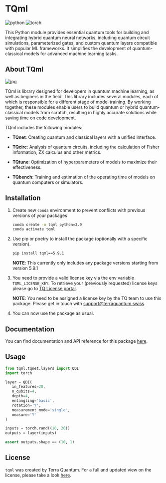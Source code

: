 # TQml

![python](https://img.shields.io/badge/python-%5E3.9.0-blue)
![torch](https://img.shields.io/badge/torch-%5E2.0.0-blue)

This Python module provides essential quantum tools for building and integrating hybrid quantum neural networks, including quantum circuit simulations, parameterized gates, and custom quantum layers compatible with popular ML frameworks. It simplifies the development of quantum-classical models for advanced machine learning tasks.


## About TQml

![jpg](img/pipeline.jpg)

TQml is library designed for developers in quantum machine learning, as well as beginers in the field. This library includes several modules, each of which is responsible for a different stage of model training. By working together, these modules enable users to build quantum or hybrid quantum-classical models from scratch, resulting in highly accurate solutions while saving time on code development.

TQml includes the following modules:

- **TQnet**: Creating quantum and classical layers with a unified interface.

- **TQcirc**: Analysis of quantum circuits, including the calculation of Fisher information, ZX calculus and other metrics.

- **TQtune**: Optimization of hyperparameters of models to maximize their effectiveness.

- **TQbench**: Training and estimation of the operating time of models on quantum computers or simulators.

## Installation

1) Create new `conda` environment to prevent conflicts with previous versions of your packages
    ```bash
    conda create -n tqml python=3.9
    conda activate tqml
    ```

2) Use pip or poetry to install the package (optionally with a specific version).
   ```bash
   pip install tqml==5.9.1
   ```

   **NOTE**: This currently only includes any package versions starting from version 5.9.1

3) You need to provide a valid license key via the env variable `TQML_LICENSE_KEY`. To retrieve your (previously requested) license keys please go to [TQ License portal](https://terraquantum.io/licenses).

   **NOTE**: You need to be assigned a license key by the TQ team to use this package. Please get in touch with [support@terraquantum.swiss](mailto:support@terraquantum.swiss).

4) You can now use the package as usual.

## Documentation

You can find documentation and API reference for this package
[here](https://tqml-docs.terraquantum.io/).

## Usage

```python
from tqml.tqnet.layers import QDI
import torch

layer = QDI(
   in_features=20,
   n_qubits=4,
   depth=4,
   entangling='basic',
   rotation='Y',
   measurement_mode='single',
   measure='Y'
)

inputs = torch.rand((10, 20))
outputs = layer(inputs)

assert outputs.shape == (10, 1)
```

## License

`tqml` was created by Terra Quantum. For a full and updated view on the license, please take a look [here](https://terraquantum.io/content/legal/eula-tq42-tqml/).
